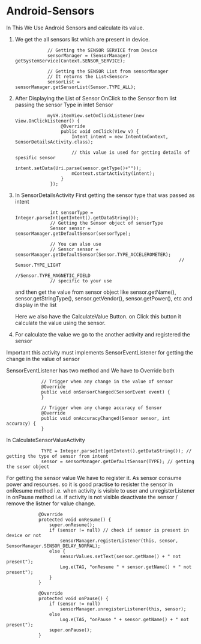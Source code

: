 # Android-Sensors

In This We Use Android Sensors and calculate its value.


1. We get the all sensors list which are present in device.

                   // Getting the SENSOR SERVICE from Device
                   sensorManager = (SensorManager) getSystemService(Context.SENSOR_SERVICE);

                   // Getting the SENSOR List from sensorManager
                   // It returns the List<Sensor>
                   sensorList = sensorManager.getSensorList(Sensor.TYPE_ALL);

2. After Displaying the List of Sensor OnClick to the Sensor from list passing the sensor Type in intet Sensor


                   myVH.itemView.setOnClickListener(new View.OnClickListener() {
                        @Override
                        public void onClick(View v) {
                            Intent intent = new Intent(mContext, SensorDetailsActivity.class);

                            // this value is used for getting details of spesific sensor
                            intent.setData(Uri.parse(sensor.getType()+"")); 
                            mContext.startActivity(intent);
                        }
                    });
           
3. In SensorDetailsActivity First getting the sensor type that was passed as intent

                    int sensorType = Integer.parseInt(getIntent().getDataString());
                    // Getting the Sensor object of sensorType
                    Sensor sensor = sensorManager.getDefaultSensor(sensorType);

                    // You can also use
                    // Sensor sensor = sensorManager.getDefaultSensor(Sensor.TYPE_ACCELEROMETER);
                                                                    // Sensor.TYPE_LIGHT
                                                                    //Sensor.TYPE_MAGNETIC_FIELD
                    // specific to your use
   
   and then get the value from sensor object like
   sensor.getName(), sensor.getStringType(), sensor.getVendor(), sensor.getPower(), etc
   and display in the list
   
   Here we also have the CalculateValue Button.
   on Click this button it calculate the value using the sensor.
           
4. For calculate the value we go to the another activity and registered the sensor 

  Important this activity must  implements SensorEventListener for getting the change in the value of sensor
  
  SensorEventListener  has two method and We have to Override both
                        
                 // Trigger when any change in the value of sensor
                 @Override
                 public void onSensorChanged(SensorEvent event) {
                 }
                          
                 // Trigger when any change accuracy of Sensor
                 @Override
                 public void onAccuracyChanged(Sensor sensor, int accuracy) {
                 }
                          
  In CalculateSensorValueActivity
    
                 TYPE = Integer.parseInt(getIntent().getDataString()); // getting the type of sensor from intent
                 sensor = sensorManager.getDefaultSensor(TYPE); // getting the sesor object
            
  For getting the sensor value We have to register it. As sensor consume power and resourses. so it is good practise to resister the sensor in onResume method i.e. when activity is visible to user and unregisterListener in  onPause method i.e. if activity is not visible deactivate the sensor / remove the listner for value change.
    
                @Override
                protected void onResume() {
                    super.onResume();
                    if (sensor != null) // check if sensor is present in device or not
                        sensorManager.registerListener(this, sensor, SensorManager.SENSOR_DELAY_NORMAL);
                    else {
                        sensorValues.setText(sensor.getName() + " not present");
                        Log.e(TAG, "onResume " + sensor.getName() + " not present");
                    }
                }

                @Override
                protected void onPause() {
                    if (sensor != null)
                        sensorManager.unregisterListener(this, sensor);
                    else
                        Log.e(TAG, "onPause " + sensor.getName() + " not present");
                    super.onPause();
                }

